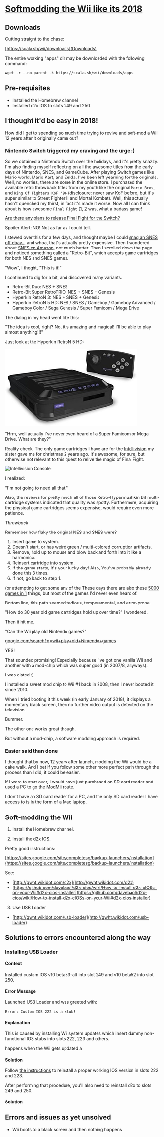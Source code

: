# [Softmodding the Wii like its 2018](https://scala.sh/wii/)

## Downloads

Cutting straight to the chase:

[https://scala.sh/wii/downloads](Downloads)


The entire working "apps" dir may be downloaded with the following command:

    wget -r --no-parent -k https://scala.sh/wii/downloads/apps


## Pre-requisites

* Installed the Homebrew channel
* Installed d2x IOS to slots 249 and 250

## I thought it'd be easy in 2018!

How did I get to spending so much time trying to revive and soft-mod a Wii 12 years after it originally came out?

### Nintendo Switch triggered my craving and the urge :)

So we obtained a Nintendo Switch over the holidays, and it's pretty snazzy.  I'm also finding myself reflecting on all the awesome titles from the early days of Nintendo, SNES, and GameCube.  After playing Switch games like Mario world, Mario Kart, and Zelda, I've been left yearning for the originals.  Well, no worries, there are some in the online store.  I purchased the available retro throwback titles from my youth like the original `Mario Bros`, and `King Of Fighters KoF '96` (disclosure: never saw KoF before, but it's super similar to Street Fighter II and Mortal Kombat).  Well, this actually hasn't quenched my thirst, in fact it's made it worse.  Now all I can think about is how awesome `Final Fight` ([1](http://streetfighter.wikia.com/wiki/Final_Fight), [2](https://en.wikipedia.org/wiki/Final_Fight_(video_game)) was, what a badass game!

[Are there any plans to release Final Fight for the Switch?](https://www.gamefaqs.com/boards/189706-nintendo-switch/75267542)

Spoiler Alert: NO!  Not as far as I could tell.

I stewed over this for a few days, and thought maybe I could [snag an SNES off ebay..](http://archive.is/GHgUy), and whoa, that's actually pretty expensive.  Then I wondered about [SNES on Amazon](http://archive.is/Zar2G), not much better.  Then I scrolled down the page and noticed something called a "Retro-Bit", which accepts game cartridges for both NES and SNES games.

"Wow", I thoght, "This is it!"

I continued to dig for a bit, and discovered many variants.

* Retro-Bit Duo: NES + SNES
* Retro-Bit Super RetroTRIO: NES + SNES + Genesis
* Hyperkin RetroN 3: NES + SNES + Genesis
* Hyperkin RetroN 5 HD: NES / SNES / Gameboy / Gameboy Advanced / Gameboy Color / Sega Genesis / Super Famicom / Mega Drive

The dialog in my head went like this:

"The idea is cool, right?  No, it's amazing and magical!  I'll be able to play almost anything!!!"

Just look at the Hyperkin RetroN 5 HD:

![The Hyperkin RetroN 5 HD in all its glory](hyperkin-retron-5-hd.jpg)

"Hrm, well actually I've never even heard of a Super Famicom or Mega Drive.  What are they?"

Reality check: The only game cartridges I have are for the [Intellivision](https://en.wikipedia.org/wiki/Intellivision) my sister gave me for christmas 2 years ago.  It's awesome, for sure, but otherwise not relevant to this quest to relive the magic of Final Fight.

![Intellivision Console](https://upload.wikimedia.org/wikipedia/commons/thumb/6/66/Intellivision-Console-Set.jpg/600px-Intellivision-Console-Set.jpg)

I realized:

"I'm not going to need all that."

Also, the reviews for pretty much all of those Retro-Hypermushkin Bit multi-cartridge systems indicated that quality was spotty.  Furthermore, acquiring the physical game cartridges seems expensive, would require even more patience.

*Throwback*

Remember how flaky the original NES and SNES were?

1. Insert game to system.
2. Doesn't start, or has weird green / multi-colored corruption artifacts.
3. Remove, hold up to mouse and blow back and forth into it like a harmonica.
4. Reinsert cartridge into system.
5. If the game starts, it's your lucky day!  Also, You've probably already done this 3 times.
4. If not, go back to step 1.

 (or attempting to get some any of the 
These days there are also these [5000 games in 1](http://archive.is/bbEmP) things, but most of the games I'd never even heard of.

Bottom line, this path seemed tedious, temperamental, and error-prone.

"How do 30 year old game cartridges hold up over time?" I wondered.

Then it hit me.

"Can the Wii play old Nintendo games?"

[google.com/search?q=wii+play+old+Nintendo+games](http://archive.is/GjfqU)

YES!

That sounded promising!  Especially because I've got one vanilla Wii and another with a mod-chip which was super good (in 2007/8, anyways).

I was elated :)

I installed a sweet mod chip to Wii #1 back in 2008, then I never booted it since 2010.

When I tried booting it this week (in early January of 2018), it displays a momentary black screen, then no further video output is detected on the television.

Bummer.

The other one works great though.

But without a mod-chip, a software modding approach is required.

### Easier said than done

I thought that by now, 12 years after launch, modding the Wii would be a cake walk.  And I bet if you follow some other more perfect path through the process than I did, it could be easier.

If I were to start over, I would have just purchased an SD card reader and used a PC to go the [ModMii](https://github.com/davebaol/d2x-cios/wiki/How-to-install-d2x-cIOSs-on-your-Wii#modmii) route.

I don't have an SD card reader for a PC, and the only SD card reader I have access to is in the form of a Mac laptop.


## Soft-modding the Wii

1. Install the Homebrew channel.

2. Install the d2x IOS.

Pretty good instructions:

[https://sites.google.com/site/completesg/backup-launchers/installation](https://sites.google.com/site/completesg/backup-launchers/installation)

See:

* [http://gwht.wikidot.com/d2x](http://gwht.wikidot.com/d2x)
* [https://github.com/davebaol/d2x-cios/wiki/How-to-install-d2x-cIOSs-on-your-Wii#d2x-cios-installer](https://github.com/davebaol/d2x-cios/wiki/How-to-install-d2x-cIOSs-on-your-Wii#d2x-cios-installer)

3. Use USB Loader

* [http://gwht.wikidot.com/usb-loader](http://gwht.wikidot.com/usb-loader)


## Solutions to errors encountered along the way

### Installing USB Loader

#### Context

Installed custom IOS v10 beta53-alt into slot 249 and v10 beta52 into slot 250.

#### Error Message

Launched USB Loader and was greeted with:

    Error: Custom IOS 222 is a stub!

#### Explanation

This is caused by installing Wii system updates which insert dummy non-functional IOS stubs into slots 222, 223 and others.

happens when the Wii gets updated a

#### Solution

Follow [the instructions](http://gwht.wikidot.com/hermes-ios222-223) to reinstall a proper working IOS version in slots 222 and 223.

After performing that procedure, you'll also need to reinstall d2x to slots 249 and 250.

#### Solution



## Errors and issues as yet unsolved

* Wii boots to a black screen and then nothing happens


